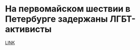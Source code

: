 # На первомайском шествии в Петербурге задержаны ЛГБТ-активисты



[LINK](https://varlamov.ru/2354615.html)